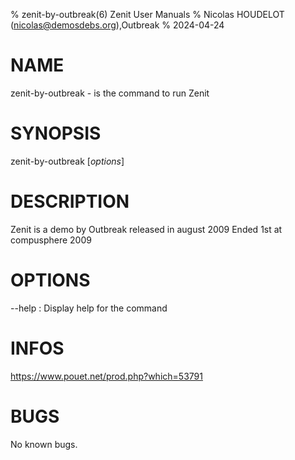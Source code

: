 % zenit-by-outbreak(6) Zenit User Manuals
% Nicolas HOUDELOT (nicolas@demosdebs.org),Outbreak
% 2024-04-24

# NAME
zenit-by-outbreak - is the command to run Zenit 

# SYNOPSIS
zenit-by-outbreak [*options*]

# DESCRIPTION
Zenit is a demo by Outbreak released in august 2009
Ended 1st at compusphere 2009

# OPTIONS
\--help
:   Display help for the command

# INFOS
https://www.pouet.net/prod.php?which=53791

# BUGS
No known bugs.
